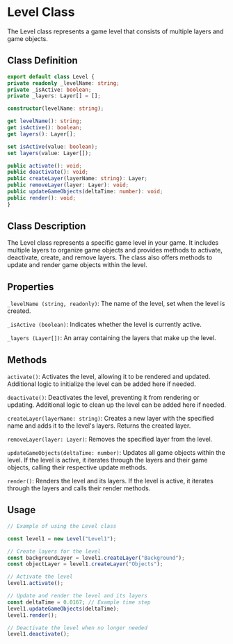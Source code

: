 # Level Class

The Level class represents a game level that consists of multiple layers and game objects.

## Class Definition

```typescript
export default class Level {
private readonly _levelName: string;
private _isActive: boolean;
private _layers: Layer[] = [];

constructor(levelName: string);

get levelName(): string;
get isActive(): boolean;
get layers(): Layer[];

set isActive(value: boolean);
set layers(value: Layer[]);

public activate(): void;
public deactivate(): void;
public createLayer(layerName: string): Layer;
public removeLayer(layer: Layer): void;
public updateGameObjects(deltaTime: number): void;
public render(): void;
}
```

## Class Description

The Level class represents a specific game level in your game. It includes multiple layers to organize game objects and provides methods to activate, deactivate, create, and remove layers. The class also offers methods to update and render game objects within the level.

## Properties

``_levelName (string, readonly)``: The name of the level, set when the level is created.

``_isActive (boolean)``: Indicates whether the level is currently active.

``_layers (Layer[])``: An array containing the layers that make up the level.

## Methods

``activate()``: Activates the level, allowing it to be rendered and updated. Additional logic to initialize the level can be added here if needed.

``deactivate()``: Deactivates the level, preventing it from rendering or updating. Additional logic to clean up the level can be added here if needed.

``createLayer(layerName: string)``: Creates a new layer with the specified name and adds it to the level's layers. Returns the created layer.

``removeLayer(layer: Layer)``: Removes the specified layer from the level.

``updateGameObjects(deltaTime: number)``: Updates all game objects within the level. If the level is active, it iterates through the layers and their game objects, calling their respective update methods.

``render()``: Renders the level and its layers. If the level is active, it iterates through the layers and calls their render methods.

## Usage

```typescript
// Example of using the Level class

const level1 = new Level("Level1");

// Create layers for the level
const backgroundLayer = level1.createLayer("Background");
const objectLayer = level1.createLayer("Objects");

// Activate the level
level1.activate();

// Update and render the level and its layers
const deltaTime = 0.0167; // Example time step
level1.updateGameObjects(deltaTime);
level1.render();

// Deactivate the level when no longer needed
level1.deactivate();
```
